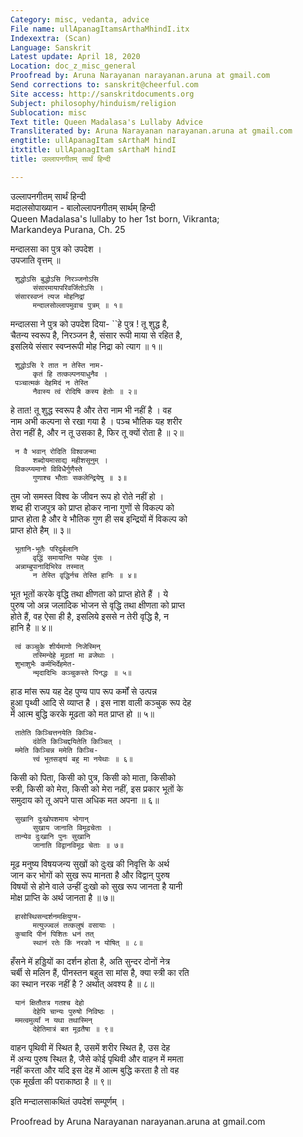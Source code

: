 ```yaml
---
Category: misc, vedanta, advice
File name: ullApanagItamsArthaMhindI.itx
Indexextra: (Scan)
Language: Sanskrit
Latest update: April 18, 2020
Location: doc_z_misc_general
Proofread by: Aruna Narayanan narayanan.aruna at gmail.com
Send corrections to: sanskrit@cheerful.com
Site access: http://sanskritdocuments.org
Subject: philosophy/hinduism/religion
Sublocation: misc
Text title: Queen Madalasa's Lullaby Advice
Transliterated by: Aruna Narayanan narayanan.aruna at gmail.com
engtitle: ullApanagItam sArthaM hindI
itxtitle: ullApanagItam sArthaM hindI
title: उल्लापनगीतम् सार्थं हिन्दी

---
```

  
 उल्लापनगीतम् सार्थं हिन्दी   
मदालसोपाख्यान - बालोल्लापनगीतम् सार्थम् हिन्दी  
Queen Madalasa's lullaby to her 1st born, Vikranta;  
Markandeya Purana, Ch. 25  
  
मन्दालसा का पुत्र को उपदेश ।  
उपजाति वृत्तम् ॥  
  
     शुद्धोऽसि बुद्धोऽसि निरञ्जनोऽसि  
         संसारमायापरिवर्जितोऽसि ।  
     संसारस्वप्नं त्यज मोहनिद्रां  
         मन्दालसोल्लापमुवाच पुत्रम् ॥ १॥  
  
मन्दालसा ने पुत्र को उपदेश दिया- ``हे पुत्र ! तू शुद्ध है,  
चैतन्य स्वरूप है, निरञ्जन है, संसार रूपी माया से रहित है,  
इसलिये संसार स्वप्नरूपी मोह निद्रा को त्याग ॥ १॥  
  
     शुद्धोऽसि रे तात न तेस्ति नाम-  
         कृतं हि तत्कल्पनयाधुनैव ।  
     पञ्चात्मकं देहमिदं न तेस्ति  
         नैवास्य त्वं रोदिषि कस्य हेतोः ॥ २॥  
  
हे तात! तू शुद्ध स्वरूप है और तेरा नाम भी नहीं है । वह  
नाम अभी कल्पना से रखा गया है । पञ्च भौतिक यह शरीर  
तेरा नहीं है, और न तू उसका है, फिर तू क्यों रोता है ॥ २॥  
  
     न वै भवान् रोदिति विश्वजन्मा  
         शब्दोयमासाद्य महीशसूनुम् ।  
     विकल्प्यमानो विविधैर्गुणैस्ते  
         गुणाश्च भौताः सकलेन्द्रियेषु ॥ ३॥  
  
तुम जो समस्त विश्व के जीवन रूप हो रोते नहीं हो ।  
शब्द ही राजपुत्र को प्राप्त होकर नाना गुणों से विकल्प को  
प्राप्त होता है और वे भौतिक गुण ही सब इन्द्रियों में विकल्प को  
प्राप्त होते हैम् ॥ ३॥  
  
     भूतानि-भूतैः परिदुर्बलानि  
         वृद्धिं समायान्ति यथेह पुंसः ।  
     अन्नाम्बुपानादिभिरेव तस्मात्  
         न तेस्ति वृद्धिर्नच तेस्ति हानिः ॥ ४॥  
  
भूत भूतों करके वृद्धि तथा क्षीणता को प्राप्त होते हैं । ये  
पुरुष जो अन्न जलादिक भोजन से वृद्धि तथा क्षीणता को प्राप्त  
होते हैं, वह ऐसा ही है, इसलिये इससे न तेरी वृद्धि है, न  
हानि है ॥ ४॥  
  
     त्वं कञ्चुके शीर्यमाणो निजेस्मिन्  
         तस्मिन्देहे मूढतां मा व्रजेथाः ।  
     शुभाशुभैः कर्मभिर्देहमेत-  
         न्मृदादिभिः कञ्चुकस्ते पिनद्धः ॥ ५॥  
  
हाड मांस रूप यह देह पुण्य पाप रूप कर्मों से उत्पन्न  
हुआ पृथ्वी आदि से व्याप्त है । इस नाश वाली कञ्चुक रूप देह  
में आत्म बुद्धि करके मूढता को मत प्राप्त हो ॥ ५॥  
  
     तातेति किञ्चित्तनयेति किञ्चि-  
         दंवेति किञ्चिद्दयितेति किञ्चित् ।  
     ममेति किञ्चिन्न ममेति किञ्चि-  
         त्त्वं भूतसङ्घं बहु मा नयेथाः ॥ ६॥  
  
किसी को पिता, किसी को पुत्र, किसी को माता, किसीको  
स्त्री, किसी को मेरा, किसी को मेरा नहीं, इस प्रकार भूतों के  
समुदाय को तू अपने पास अधिक मत अपना ॥ ६॥  
  
     सुखानि दुःखोपशमाय भोगान्  
         सुखाय जानाति विमूढचेताः ।  
     तान्येव दुःखानि पुनः सुखानि  
         जानाति विद्वानविमूढ चेताः ॥ ७॥  
  
मूढ मनुष्य विषयजन्य सुखों को दुःख की निवृत्ति के अर्थ  
जान कर भोगों को सुख रूप मानता है और विद्वान् पुरुष  
विषयों से होने वाले उन्हीं दुःखो को सुख रूप जानता है यानी  
मोक्ष प्राप्ति के अर्थ जानता है ॥ ७॥  
  
     हासोस्थिसन्दर्शनमक्षियुग्म-  
         मत्युज्ज्वलं तत्कलुषं वसायाः ।  
     कुचादि पीनं पिशितः धनं तत्  
         स्थानं रतेः किं नरको न योषित् ॥ ८॥  
  
हँसने में हड्डियों का दर्शन होता है, अति सुन्दर दोनों नेत्र  
चर्बी से मलिन हैं, पीनस्तन बहुत सा मांस है, क्या स्त्री का रति  
का स्थान नरक नहीं है ? अर्थात् अवश्य है ॥ ८॥  
  
     यानं क्षितौतत्र गतश्च देहो  
         देहेपि चान्यः पुरुषो निविष्ठः ।  
     ममत्वमुर्व्यां न यथा तथास्मिन्  
         देहेतिमात्रं बत मूढतैषा ॥ ९॥  
  
वाहन पृथिवी में स्थित है, उसमें शरीर स्थित है, उस देह  
में अन्य पुरुष स्थित है, जैसे कोई पृथिवी और वाहन में ममता  
नहीं करता और यदि इस देह में आत्म बुद्धि करता है तो वह  
एक मूर्खता की पराकाष्ठा है ॥ ९॥  
  
इति मन्दालसाकथितं उपदेशं सम्पूर्णम् ।  
  
  
Proofread by Aruna Narayanan narayanan.aruna at gmail.com  
  
